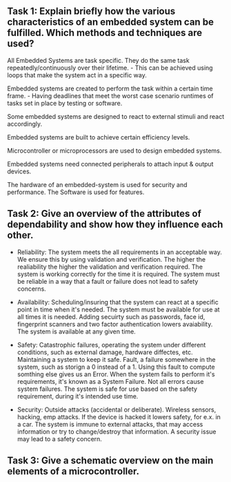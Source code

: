 
## Task 1: Explain briefly how the various characteristics of an embedded system can be fulfilled. Which methods and techniques are used?

All Embedded Systems are task specific. They do the same task repeatedly/continuously over their lifetime. - This can be achieved using loops that make the system act in a specific way.

Embedded systems are created to perform the task within a certain time frame. - Having deadlines that meet the worst case scenario runtimes of tasks set in place by testing or software.

Some embedded systems are designed to react to external stimuli and react accordingly. 

Embedded systems are built to achieve certain efficiency levels.


Microcontroller or microprocessors are used to design embedded systems.

Embedded systems need connected peripherals to attach input & output devices.

The hardware of an embedded-system is used for security and performance. The Software is used for features.


## Task 2: Give an overview of the attributes of dependability and show how they influence each other.

- Reliability: The system meets the all requirements in an acceptable way. We ensure this by using validation and verification. 
The higher the realiability the higher the validation and verification required.
The system is working correctly for the time it is required.
The system must be reliable in a way that a fault or failure does not lead to safety concerns.

- Availability: Scheduling/insuring that the system can react at a specific point in time when it's needed.
The system must be available for use at all times it is needed. 
Adding secuirty such as passwords, face id, fingerprint scanners and two factor authentication lowers avaiability.
The system is available at any given time.

- Safety: Catastrophic failures, operating the system under different conditions, such as external damage, hardware diffectes, etc.
Maintaining a system to keep it safe. 
Fault, a failure somewhere in the system, such as storign a 0 instead of a 1.
Using this fault to compute somthing else gives us an Error.
When the system fails to perform it's requirements, it's known as a System Failure. Not all errors cause system failures.
The system is safe for use based on the safety requirement, during it's intended use time.

- Security: Outside attacks (accidental or deliberate). Wireless sensors, hacking, emp attacks. If the device is hacked it lowers safety, for e.x. in a car.
The system is immune to external attacks, that may access information or try to change/destroy that information.
A security issue may lead to a safety concern.


## Task 3: Give a schematic overview on the main elements of a microcontroller.




























